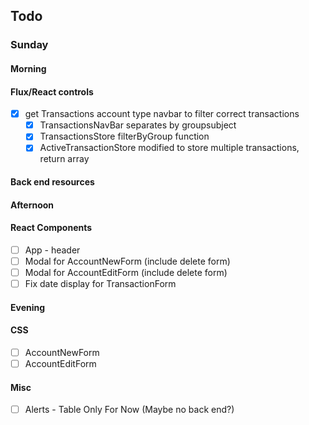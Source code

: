 ## Todo
### Sunday
#### Morning
#### Flux/React controls
- [x] get Transactions account type navbar to filter correct transactions
  - [x] TransactionsNavBar separates by groupsubject
  - [x] TransactionsStore filterByGroup function
  - [x] ActiveTransactionStore modified to store multiple transactions, return array
#### Back end resources
#### Afternoon
#### React Components
- [ ] App - header
- [ ] Modal for AccountNewForm (include delete form)
- [ ] Modal for AccountEditForm (include delete form)
- [ ] Fix date display for TransactionForm
#### Evening
#### CSS
- [ ] AccountNewForm
- [ ] AccountEditForm
#### Misc
- [ ] Alerts - Table Only For Now (Maybe no back end?)
